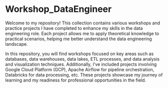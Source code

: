 # Workshop_DataEngineer
Welcome to my repository! This collection contains various workshops and practice projects I have completed to enhance my skills in the data engineering role. Each project allows me to apply theoretical knowledge to practical scenarios, helping me better understand the data engineering landscape.

In this repository, you will find workshops focused on key areas such as databases, data warehouses, data lakes, ETL processes, and data analysis and visualization techniques. Additionally, I’ve included projects involving Google Cloud Platform (GCP), Apache Airflow for pipeline orchestration, Databricks for data processing, etc. These projects showcase my journey of learning and my readiness for professional opportunities in the field.
